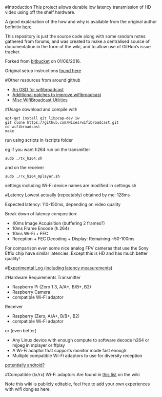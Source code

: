 #Introduction
This project allows durable low latency transmission of HD video using off the shelf hardware.

A good explanation of the how and why is available from the original author befinitiv [here](https://befinitiv.wordpress.com/wifibroadcast-analog-like-transmission-of-live-video-data/)

This repository is just the source code along with some random notes gathered from forums, and was created to make a centralised source of documentation in the form of the wiki, and to allow use of GitHub’s issue tracker.

Forked from [bitbucket](https://bitbucket.org/befi/wifibroadcast) on 01/06/2016.

Original setup instructions [found here](https://befinitiv.wordpress.com/wifibroadcast-analog-like-transmission-of-live-video-data/wifibroadcast-fpv-manual-setup/)

#Other resources from around github
- [An OSD for wifibroadcast](https://github.com/SamuelBrucksch/wifibroadcast_osd)
- [Additional patches to improve wifibroadcast](https://github.com/bortek/EZ-WifiBroadcast)
- [Misc WifiBroadcast Utilities](https://github.com/skullkey/wbc-utils)

#Usage
download and compile with
```
apt-get install git libpcap-dev iw
git clone https://github.com/Nixes/wifibroadcast.git
cd wifibroadcast
make
```
run using scripts in /scripts folder

eg if you want h264 run on the transmitter
```
sudo ./tx_h264.sh
```
and on the receiver
```
sudo ./rx_h264_mplayer.sh
```

settings including Wi-Fi device names are modified in settings.sh


#Latency
Lowest actually (repeatably) obtained by me: 128ms 

Expected latency: 110-150ms, depending on video quality

Break down of latency composition:
- 40ms Image Acquisition (buffering 2 frames?)
- 10ms Frame Encode (h.264) 
- 10ms Wi-Fi + FEC
- Reception + FEC Decoding + Display: Remaining ~50-100ms 

For comparison even some nice analog FPV cameras that use the Sony Effio chip have similar latencies. Except this is HD and has much better quality!

#[Experimental Log (including latency measurements)](https://gist.github.com/Nixes/053745dbbfb602f376d4f3015b15511a)

#Hardware Requirements
Transmitter
- Raspberry Pi (Zero 1.3, A/A+, B/B+, B2)
- Raspberry Camera
- compatible Wi-Fi adaptor

Receiver 
- Raspberry (Zero, A/A+, B/B+, B2)
- compatible Wi-Fi adaptor

or (even better)

- Any Linux device with enough compute to software decode h264 or mjpeg in mplayer or ffplay
- A Wi-Fi adaptor that supports monitor mode fast enough
- Multiple compatible Wi-Fi adaptors to use for diversity reception

[potentially android?](https://github.com/Consti10/myMediaCodecPlayer-for-FPV)

#Compatible (tx/rx) Wi-Fi adaptors
Are found in [this list](https://github.com/Nixes/wifibroadcast/wiki/Wifi-Hardware) on the wiki

Note this wiki is publicly editable, feel free to add your own experiences with wifi dongles here.

